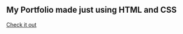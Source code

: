 <h2> My Portfolio made just using HTML and CSS </h2>
<a href="https://tomthomasvempala.github.io/Portfolio/"> Check it out</a>

